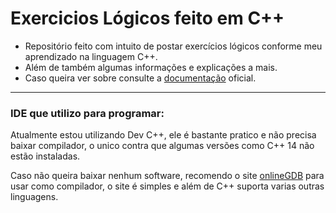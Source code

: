 # Exercicios Lógicos feito em C++ 

- Repositório feito com intuito de postar exercícios lógicos conforme meu aprendizado na linguagem C++.
- Além de também algumas informações e explicações a mais.
- Caso queira ver sobre consulte a [documentação](https://docs.microsoft.com/pt-br/cpp/cpp/?view=msvc-160) oficial.
--------------------------------

### IDE que utilizo para programar:

Atualmente estou utilizando Dev C++, ele é bastante pratico e não precisa baixar compilador, o unico contra que algumas versões como C++ 14 não estão instaladas.

Caso não queira baixar nenhum software, recomendo o site [onlineGDB](https://www.onlinegdb.com/) para usar como compilador, o site é simples e além de C++ suporta varias outras linguagens.



